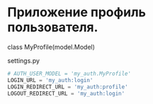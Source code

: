 # Приложение профиль пользователя.

class MyProfile(model.Model)

settings.py
```python
# AUTH_USER_MODEL = 'my_auth.MyProfile'
LOGIN_URL = 'my_auth:login'
LOGIN_REDIRECT_URL = 'my_auth:profile'
LOGOUT_REDIRECT_URL = 'my_auth:login'
```
